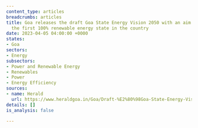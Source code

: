 ```yaml
---
content_type: articles
breadcrumbs: articles
title: Goa releases the draft Goa State Energy Vision 2050 with an aim to make Goa
  the first 100% renewable energy state in the country
date: 2023-04-05 04:00:00 +0000
states:
- Goa
sectors:
- Energy
subsectors:
- Power and Renewable Energy
- Renewables
- Power
- Energy Efficiency
sources:
- name: Herald
  url: https://www.heraldgoa.in/Goa/Draft-%E2%80%98Goa-State-Energy-Vision-2050%E2%80%99-released/203033
details: []
is_analysis: false

---
```

